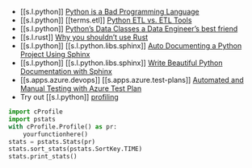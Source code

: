 

- [[s.l.python]] [Python is a Bad Programming Language][1]
- [[s.l.python]] [[terms.etl]] [Python ETL vs. ETL Tools][2]
- [[s.l.python]] [Python’s Data Classes a Data Engineer’s best friend][3]
- [[s.l.rust]] [Why you shouldn’t use Rust][4]
- [[s.l.python]] [[s.l.python.libs.sphinx]] [Auto Documenting a Python Project Using Sphinx][5]
- [[s.l.python]] [[s.l.python.libs.sphinx]] [Write Beautiful Python Documentation with Sphinx][6]
- [[s.apps.azure.devops]] [[s.apps.azure.test-plans]] [Automated and Manual Testing with Azure Test Plan][7]
- Try out [[s.l.python]] [profiling][8]

```python
import cProfile
import pstats
with cProfile.Profile() as pr:
    yourfunctionhere()
stats = pstats.Stats(pr)
stats.sort_stats(pstats.SortKey.TIME)
stats.print_stats()
```

[1]: https://medium.com/nerd-for-tech/python-is-a-bad-programming-language-2ab73b0bda5
[2]: https://towardsdatascience.com/python-etl-vs-etl-tools-9709171c9e58
[3]: https://medium.com/analytics-and-data/pythons-data-classes-a-data-engineer-s-best-friend-173617ee0941
[4]: https://preettheman.medium.com/why-you-shouldnt-use-rust-e55b6607e711
[5]: https://betterprogramming.pub/auto-documenting-a-python-project-using-sphinx-8878f9ddc6e9
[6]: https://python.plainenglish.io/documentation-with-sphinx-dd86bedb7512
[7]: https://youtu.be/LF0hmSysWCg
[8]: https://docs.python.org/3/library/profile.html
